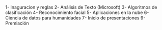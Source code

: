 1- Inaguracion y reglas 
2- Análisis de Texto (Microsoft) 
3- Algoritmos de clasificación
4- Reconocimiento facial
5- Aplicaciones en la nube 
6- Ciencia de datos para humanidades 
7- Inicio de presentaciones 
9- Premiación
